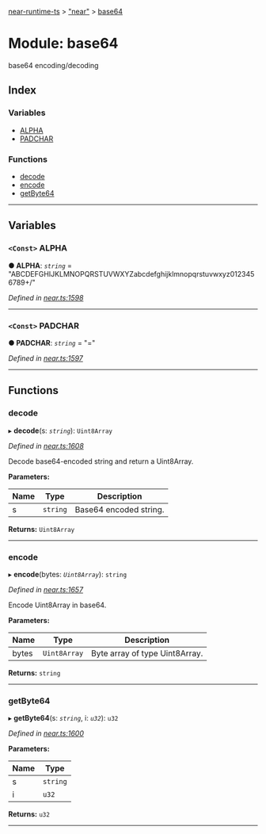 [near-runtime-ts](../README.md) > ["near"](../modules/_near_.md) > [base64](../modules/_near_.base64.md)

# Module: base64

base64 encoding/decoding

## Index

### Variables

* [ALPHA](_near_.base64.md#alpha)
* [PADCHAR](_near_.base64.md#padchar)

### Functions

* [decode](_near_.base64.md#decode)
* [encode](_near_.base64.md#encode)
* [getByte64](_near_.base64.md#getbyte64)

---

## Variables

<a id="alpha"></a>

### `<Const>` ALPHA

**● ALPHA**: *`string`* = "ABCDEFGHIJKLMNOPQRSTUVWXYZabcdefghijklmnopqrstuvwxyz0123456789+/"

*Defined in [near.ts:1598](https://github.com/nearprotocol/near-runtime-ts/blob/a2daf13/near.ts#L1598)*

___
<a id="padchar"></a>

### `<Const>` PADCHAR

**● PADCHAR**: *`string`* = "="

*Defined in [near.ts:1597](https://github.com/nearprotocol/near-runtime-ts/blob/a2daf13/near.ts#L1597)*

___

## Functions

<a id="decode"></a>

###  decode

▸ **decode**(s: *`string`*): `Uint8Array`

*Defined in [near.ts:1608](https://github.com/nearprotocol/near-runtime-ts/blob/a2daf13/near.ts#L1608)*

Decode base64-encoded string and return a Uint8Array.

**Parameters:**

| Name | Type | Description |
| ------ | ------ | ------ |
| s | `string` |  Base64 encoded string. |

**Returns:** `Uint8Array`

___
<a id="encode"></a>

###  encode

▸ **encode**(bytes: *`Uint8Array`*): `string`

*Defined in [near.ts:1657](https://github.com/nearprotocol/near-runtime-ts/blob/a2daf13/near.ts#L1657)*

Encode Uint8Array in base64.

**Parameters:**

| Name | Type | Description |
| ------ | ------ | ------ |
| bytes | `Uint8Array` |  Byte array of type Uint8Array. |

**Returns:** `string`

___
<a id="getbyte64"></a>

###  getByte64

▸ **getByte64**(s: *`string`*, i: *`u32`*): `u32`

*Defined in [near.ts:1600](https://github.com/nearprotocol/near-runtime-ts/blob/a2daf13/near.ts#L1600)*

**Parameters:**

| Name | Type |
| ------ | ------ |
| s | `string` |
| i | `u32` |

**Returns:** `u32`

___

